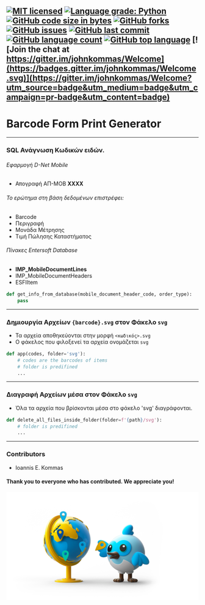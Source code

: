 
[![MIT licensed](https://img.shields.io/badge/license-MIT-brightgreen.svg)](LICENSE)
[![Language grade: Python](https://img.shields.io/lgtm/grade/python/g/johnkommas/BarcodeReader.svg?logo=lgtm&logoWidth=18)](https://lgtm.com/projects/g/johnkommas/BarcodeReader/context:python)[![GitHub code size in bytes](https://img.shields.io/github/languages/code-size/johnkommas/BarcodeReader)](CODE_SIZE)
[![GitHub forks](https://img.shields.io/github/forks/johnkommas/BarcodeReader?style=social)](FORKS)
[![GitHub issues](https://img.shields.io/github/issues/johnkommas/BarcodeReader)](ISSUES)
[![GitHub last commit](https://img.shields.io/github/last-commit/johnkommas/BarcodeReader)](COMMIT)
[![GitHub language count](https://img.shields.io/github/languages/count/johnkommas/BarcodeReader)](LANGUAGES)
[![GitHub top language](https://img.shields.io/github/languages/top/johnkommas/BarcodeReader)](lang)
[![Join the chat at https://gitter.im/johnkommas/Welcome](https://badges.gitter.im/johnkommas/Welcome.svg)](https://gitter.im/johnkommas/Welcome?utm_source=badge&utm_medium=badge&utm_campaign=pr-badge&utm_content=badge)
---

# Barcode Form Print Generator 

---
### SQL Ανάγνωση Κωδικών ειδών.
###### Eφαρμογή D-Net Mobile 
- Απογραφή ΑΠ-ΜΟΒ <b>ΧΧΧΧ</b>

###### Το ερώτημα στη βάση δεδομένων επιστρέφει:
- Barcode
- Περιγραφή
- Μονάδα Μέτρησης
- Τιμή Πώλησης Καταστήματος

###### Πίνακες Entersoft Database
- <b>IMP_MobileDocumentLines </b>
- IMP_MobileDocumentHeaders 
- ESFIItem 
    
```python
def get_info_from_database(mobile_document_header_code, order_type):
    pass
```    

---

### Δημιουργία Αρχείων `{barcode}.svg` στον Φάκελο `svg` <br>
- Τα αρχεία αποθηκεύονται στην μορφή `<κωδικός>.svg`
- Ο φάκελος που φιλοξενεί τα αρχεία ονομάζεται `svg`
```python
def app(codes, folder='svg'):
    # codes are the barcodes of items 
    # folder is predifined
    ...
```

---

### Διαγραφή Αρχείων μέσα στον Φάκελο `svg`
- Όλα τα αρχεία που βρίσκονται μέσα στο φάκελο 'svg' διαγράφονται.
```python
def delete_all_files_inside_folder(folder=f'{path}/svg'):
    # folder is predifined
    ...
```

---

### Contributors

- Ioannis E. Kommas


#### Thank you to everyone who has contributed. We appreciate you!

<a >
  <img src="https://github.com/johnkommas/CodeCademy_Projects/blob/master/img/dart_images/b.png?raw=true" />
</a>


